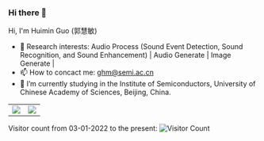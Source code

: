 ### Hi there 👋

 Hi, I'm Huimin Guo (郭慧敏) 
- 📕 Research interests: Audio Process (Sound Event Detection, Sound Recognition, and Sound Enhancement) | Audio Generate | Image Generate |
- 📫 How to concact me: ghm@semi.ac.cn
- 🔭 I’m currently studying in the Institute of Semiconductors, University of Chinese Academy of Sciences, Beijing, China. 

<table id="tbl" border=1 width="80%" rules=none frame=void>
<td><img src="https://github-readme-stats.vercel.app/api?username=yuguochencuc&show_icons=true&hide=issues&theme=dark&hide_title=false" ></td>
<td><img src="https://github-readme-stats.vercel.app/api/top-langs/?username=yuguochencuc&layout=compact&theme=dark&hide_title=false" ></td>
</table>

Visitor count from 03-01-2022 to the present: ![Visitor Count](https://profile-counter.glitch.me/yuguochencuc/count.svg)
<!--
**AI-MR-GHM/AI-MR-GHM** is a ✨ _special_ ✨ repository because its `README.md` (this file) appears on your GitHub profile.

Here are some ideas to get you started:

- 🔭 I’m currently working on ...
- 🌱 I’m currently learning ...
- 👯 I’m looking to collaborate on ...
- 🤔 I’m looking for help with ...
- 💬 Ask me about ...
- 📫 How to reach me: ...
- 😄 Pronouns: ...
- ⚡ Fun fact: ...
-->
